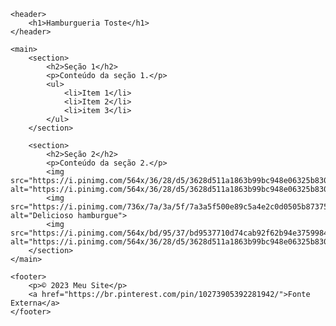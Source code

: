 <!DOCTYPE html>
<html lang="pt-br">
<head>
    <meta charset="UTF-8">
    <meta name="viewport" content="width=device-width, initial-scale=1.0">
    <title>Hamburgueria Toste</title>
</head>
<body>

    <header>
        <h1>Hamburgueria Toste</h1>
    </header>

    <main>
        <section>
            <h2>Seção 1</h2>
            <p>Conteúdo da seção 1.</p>
            <ul>
                <li>Item 1</li>
                <li>Item 2</li>
                <li>item 3</li>
            </ul>
        </section>

        <section>
            <h2>Seção 2</h2>
            <p>Conteúdo da seção 2.</p>
            <img src="https://i.pinimg.com/564x/36/28/d5/3628d511a1863b99bc948e06325b830c.jpg" alt="https://i.pinimg.com/564x/36/28/d5/3628d511a1863b99bc948e06325b830c.jpg">
            <img src="https://i.pinimg.com/736x/7a/3a/5f/7a3a5f500e89c5a4e2c0d0505b87375e.jpg" alt="Delicioso hamburgue">
            <img src="https://i.pinimg.com/564x/bd/95/37/bd9537710d74cab92f62b94e37599844.jpg" alt="https://i.pinimg.com/564x/36/28/d5/3628d511a1863b99bc948e06325b830c.jpg">
        </section>
    </main>

    <footer>
        <p>© 2023 Meu Site</p>
        <a href="https://br.pinterest.com/pin/10273905392281942/">Fonte Externa</a>
    </footer>

</body>
</html>

